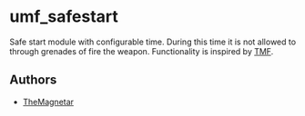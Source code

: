 umf_safestart
========

Safe start module with configurable time. During this time it is not allowed to through grenades of fire the weapon. Functionality is inspired by [TMF](https://github.com/TMF3/TMF).

## Authors

- [TheMagnetar](https://github.com/TheMagnetar)
